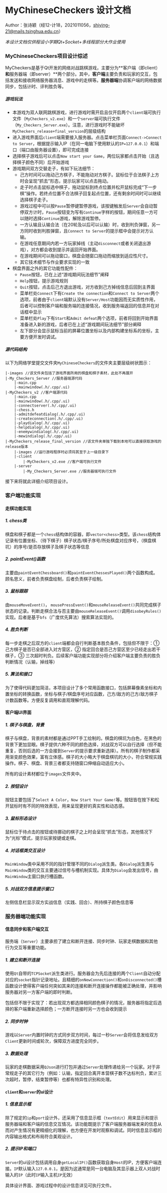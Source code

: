 # MyChineseCheckers 设计文档

Author：张诗颖（经12-计18，2021011056，shiying-21@mails.tsinghua.edu.cn）

 *本设计文档仅供程设小学期Qt+Socket+多线程部分大作业使用*



### MyChineseCheckers项目设计综述

MyCheckers是基于Qt开发的网络对战跳棋游戏，主要分为**客户端（即client）**和**服务器端（即server）**两个部分。其中，**客户端**主要负责和玩家的交互，包括发送和接收网络服务器消息、游戏中的走棋等。**服务器端**协调客户端的网络数据同步，包括计时、评判胜负等。

##### 游戏玩法

+ 本游戏为双人联网跳棋游戏，进行游戏时需开启且仅开启两个`client`端可执行文件（`MyCheckers_v2.exe`）和一个`server`端可执行文件（`My_Checkers_Server.exe`）。注意，进行游戏时不能破坏`MyCheckers_release+final_version`的层级结构
+ 进入游戏界面后`client`端需要接入服务器。点击菜单栏页面`Connect->Connect to Server`，根据提示输入IP（在同一电脑下使用默认的`IP=127.0.0.1`）和端口（端口由服务器设置），即可完成连接
+ 选择棋子游戏后可以点击`Now start your Game`，两位玩家都点击开始（且选择棋子颜色不同）后开始游戏
+ 游戏期间双方交替走子，有如下玩法细节：
  + 己方时间可以拖动己方棋子，不能拖动对方棋子。鼠标位于合法棋子上方时会呈现“抓去”形态，提示玩家可以点击拖动。
  + 走子时点击鼠标选中棋子，拖动鼠标到终点位置并松开鼠标完成“下一步棋”操作。若终点位置不合法棋子回复起点位置，还有剩余时间时可以继续选择棋子走子。
  + 游戏过程中可以按`Pause`暂停键暂停游戏，该按键触发后`Server`会自动暂停双方计时，`Pause`按钮变为写有`Continue`字样的按钮，期间任意一方可以随时选择`Continue`游戏，解除游戏暂停。
  + 一方认输且认输合法（在20轮及以后可以认输）时，收到判负弹窗，另一方同时收到判胜弹窗，且`Connect to Server`的提示框中会提示对方认输。
  + 在游戏任意期间内若一方玩家掉线（主动`disconnect`或者关闭退出游戏），对方都会收到提示并返回开始界面。
  + 在游戏期间可以拖动窗口，棋盘会随窗口拖动而缩放到适应性尺寸。
  + 其它技术细节与作业要求实现的一致
+ 棋盘界面之外的其它功能性配件：
  + `Pause`按钮，已在上述“游戏期间玩法细节”阐释
  + `Help`按钮，提示游戏规则
  + `Quit`按钮，点击后己方退出游戏，对方收到己方掉线信息后回到主界面
  + 菜单栏处`Connect`下有`Create the connection`和`Connect to Server`两个选项，前者由于`client`端默认没有`Server/Host`功能因而无实质性作用，后者可以控制客户端和服务端的连接情况，收到服务端返回的信息并在对话框中显示
  + 菜单栏处`Play`下有`Start`和`Admit defeat`两个选项，前者将回到开始界面准备进入新的游戏，后者已在上述“游戏期间玩法细节”部分阐释
  + 左下部分会显示鼠标当前的屏幕位置坐标以及内部构建坐标系的坐标，主要方便开发时调试。

##### 源代码结构

以下为网络学堂提交文件夹`MyChineseCheckers`的文件夹主要层级树状图示：

```
|-images //该文件夹包括了游戏界面所用的棋盘和棋子素材，此处不再展开
|-My_Checkers_Server //服务器端源代码
    |-main.cpp
    |-mainwindow(.h/.cpp/.ui)  
|-MyCheckers_v2 //客户端源代码
    |-main.cpp
    |-mainwindow(.h/.cpp/.ui)
    |-connectserver(.h/.cpp/.ui)
    |-chess.h
    |-admitdefeatdialog(.h/.cpp/.ui)
    |-createconnection(.h/.cpp/.ui)
    |-playdialog(.h/.cpp/.ui)
    |-helpdialog(.h/.cpp/.ui)
    |-enemywindialog(.h/.cpp/.ui)
    |-mewindialog(.h/.cpp/.ui)
|-MyCheckers_release_final_version //该文件夹单独下载到本地可以直接获取游戏的release版本
    |-images //运行游戏程序时必须将其至于上一级目录下
    |-client
        |-MyCheckers_v2.exe //客户端可执行文件
    |-server
        |-My_Checkers_Server.exe //服务器端可执行文件
```

接下来将就此详细介绍项目设计。



### 客户端功能实现

#### 走棋功能实现

##### 1. chess类

棋盘和棋子都是一个`chess`结构体的容器，即`vector<chess>`类型。该`chess`结构体记录有位置坐标、（待下棋子）棋子状态/棋子序号/所处棋盘对应序号，（棋盘棋坑）的序号/是否存放棋子及棋子状态等信息

##### 2. paintEvent()函数

主要由`paintEventChessboard()`和`paintEventChessesPlayed()`两个函数构成。顾名思义，前者负责棋盘绘制，后者负责棋子绘制。

##### 3. 鼠标跟踪

由`mouseMoveEvent()`， `mousePressEvent()`和`mouseReleaseEvent()`共同完成棋子状态的记录。判断走棋合法与否主要由`mouseReleaseEvent()`调用`disobeyRules()`实现。后者是基于`bfs`（广度优先算法）搜索算法实现的。

##### 4. 胜负判断

每一步走棋之后双方的`client`端都会自行判断基本胜负条件，包括但不限于：① 己方棋子是否已全部进入对方营区，② 指定回合是否己方营区至少已经走出若干棋子，③ 三次超时判负。后续客户端功能实现部分将介绍客户端主要负责的胜负判断情况（认输，掉线等）

##### 5. 算法和接口

为了使得代码更加简洁，本项目设计了多个常用函数接口，包括屏幕像素坐标和内置坐标的转换函数，坐标与棋子/棋盘序号对应函数，己方/敌方的己方/敌方棋子计数函数等。方便反复调用和直观理解代码。

#### 客户端UI界面

##### 1. 棋子与棋盘，背景

棋子与棋盘，背景的素材都是通过PPT手工绘制的。棋盘的棋坑为白色，在黑色的背景下更加显眼。棋子提供六种不同的颜色选择，对战双方可以自行选择（但不能重复，否则后选的一方会接到`Server`的提示要求重新选择）。所有的棋子制作都采用渐变颜色效果，富有立体感。棋子的大小略大于棋盘棋坑的大小，符合常规实践操作。棋子、棋盘、背景三者都支持随窗口伸缩自动适应大小。

所有的设计素材都位于`images`文件夹中。

##### 2. 按钮设计

按钮主要包括了`Select A Color`，`Now Start Your Game!`等。按钮皆在按下和松开鼠标时有不同的特效表现，用来呈现更好的真实性和动态感。

##### 3. 鼠标形态设计

鼠标位于待点击的按钮或待挪动的棋子之上时会呈现“抓去”形态，其他情况下为“光标”模式，提示玩家按键或走棋。

##### 4. 对话框类交互设计

`MainWindow`类中采用不同的指针管理不同的`Dialog`派生类。各`Dialog`派生类与`MainWindow`类的交互主要通过信号与槽机制实现。具体为`Dialog`会发出信号，由`MainWindow`主窗口执行槽函数。

##### 5. 对战双方信息提示窗口

左侧信息栏显示双方实战信息（实践、回合）、所持棋子颜色信息等



### 服务器端功能实现

#### 信息同步和客户端交互

服务端（`Server`）主要承担了建立和断开连接、同步时钟、玩家走棋数据和其他行为交互等重要功能。

##### 1. 建立和断开连接

使用`Qt`自带的`TCPSocket`派生类进行。服务器会为先后连接的两个`Client`自动分配对应的`socket`指针记录地址。且精细的`onNewConnection()`和`onDisconnected()`槽函数设计使得客户端任何突如其来的连接和断开连接操作都能被正确处理，并影响服务器对另一方客户端的即时判断。

包括但不限于实现了：若出现双方都选择相同颜色棋子的情况，服务器将指定后选择的客户端重新选择颜色；一方断开连接时另一方也会收到提示

##### 2. 同步时钟

游戏以`Server`内置时钟的方式同步双方时间，每过一秒`Server`会将信息发给双方`Client`更新时间或轮次，保障双方进度完全同步。

##### 3. 数据处理

玩家的走棋数据采用`QJson`进行打包并通过`Server`处理传递给另一个玩家。对于非常规走子的其它行为（例如：认输，指定回合离开本营棋子数不达标判负，累计三次超时，暂停，结束暂停等）也都有特异性识别和处理。

#### `client`和`server`的ui设计

##### 1. 信息显示框

除了规定的`ip`和`port`设计外，还采用了信息显示框（`textEdit`）用来显示和提示服务器端和客户端的信息交互情况。该功能既提示了客户端服务器端发来的信息从而对产生情况有更精细化的理解，也方便在开发时观察和调试。同时信息显示框的内容输出格式和布局符合美观设计。

##### 2. 提示IP和端口

`Server`的ui设计包括调用自身`getLocalIP()`函数获取自身`Host`的IP，方便客户端连接。`IP`默认输入`127.0.0.1`，是因为这通常是同一台电脑及其显示器上双人对战时输入的`IP`（此时`IP`输入主机`IP`无效）



具体设计界面、游戏过程中的设计信息详见可执行文件。